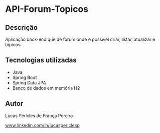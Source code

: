 # API-Forum-Topicos

## Descrição
Aplicação back-end que de fórum onde é possível criar, listar, atualizar e tópicos.

## Tecnologias utilizadas
- Java
- Spring Boot
- Spring Data JPA
- Banco de dados em memória H2

## Autor
Lucas Péricles de França Pereira

www.linkedin.com/in/lucaspericlesp
